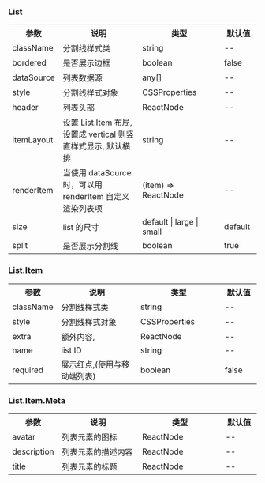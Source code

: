 ### List

<table>
  <tbody>
    <tr>
      <th  width="15%">参数</th><th width="35%">说明</th><th width="35%">类型</th><th width="15%">默认值</th>
    </tr>
    <tr>
      <td width="15%">className</td><td width="35%">分割线样式类</td><td width="35%">string</td><td width="15%">--</td>
    </tr>
    <tr>
      <td width="15%">bordered</td><td width="35%">是否展示边框</td><td width="35%">boolean</td><td width="15%">false</td>
    </tr>
    <tr>
      <td width="15%">dataSource</td><td width="35%">列表数据源</td><td width="35%">any[]</td><td width="15%">--</td>
    </tr>
    <tr>
      <td width="15%">style</td><td width="35%">分割线样式对象</td><td width="35%">CSSProperties</td><td width="15%">--</td>
    </tr>
    <tr>
      <td width="15%">header</td><td width="35%">列表头部</td><td width="35%">ReactNode</td><td width="15%">--</td>
    </tr>
    <tr>
      <td width="15%">itemLayout</td><td width="35%">设置 List.Item 布局, 设置成 vertical 则竖直样式显示, 默认横排</td><td width="35%">string</td><td width="15%">--</td>
    </tr>
    <tr>
      <td width="15%">renderItem</td><td width="35%">当使用 dataSource 时，可以用 renderItem 自定义渲染列表项</td><td width="35%">(item) => ReactNode</td><td width="15%">--</td>
    </tr>
    <tr>
      <td width="15%">size</td><td width="35%">list 的尺寸</td><td width="35%">default | large | small</td><td width="15%">default</td>
    </tr>
    <tr>
      <td width="15%">split</td><td width="35%">是否展示分割线</td><td width="35%">boolean</td><td width="15%">true</td>
    </tr>
  </tbody>
</table>

### List.Item

<table>
  <tbody>
    <tr>
      <th  width="15%">参数</th><th width="35%">说明</th><th width="35%">类型</th><th width="15%">默认值</th>
    </tr>
    <tr>
      <td width="15%">className</td><td width="35%">分割线样式类</td><td width="35%">string</td><td width="15%">--</td>
    </tr>
    <tr>
      <td width="15%">style</td><td width="35%">分割线样式对象</td><td width="35%">CSSProperties</td><td width="15%">--</td>
    </tr>
    <tr>
      <td width="15%">extra</td><td width="35%">额外内容,</td><td width="35%">ReactNode</td><td width="15%">--</td>
    </tr>
    <tr>
      <td width="15%">name</td><td width="35%">list ID</td><td width="35%">string</td><td width="15%">--</td>
    </tr>
    <tr>
      <td width="15%">required</td><td width="35%">展示红点,(使用与移动端列表)</td><td width="35%">boolean</td><td width="15%">false</td>
    </tr>
  </tbody>
</table>

### List.Item.Meta

<table>
  <tbody>
    <tr>
      <th  width="15%">参数</th><th width="35%">说明</th><th width="35%">类型</th><th width="15%">默认值</th>
    </tr>
    <tr>
      <td width="15%">avatar</td><td width="35%">列表元素的图标</td><td width="35%">ReactNode</td><td width="15%">--</td>
    </tr>
    <tr>
      <td width="15%">description</td><td width="35%">列表元素的描述内容</td><td width="35%">ReactNode</td><td width="15%">--</td>
    </tr>
    <tr>
      <td width="15%">title</td><td width="35%">列表元素的标题</td><td width="35%">ReactNode</td><td width="15%">--</td>
    </tr>
  </tbody>
</table>